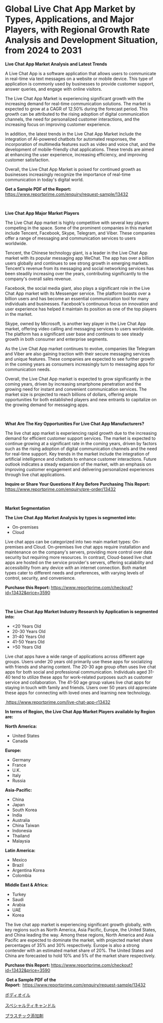 <p><h1>Global Live Chat App Market by Types, Applications, and Major Players, with Regional Growth Rate Analysis and Development Situation, from 2024 to 2031</h1></p><p><strong>Live Chat App Market Analysis and Latest Trends</strong></p>
<p><p>A Live Chat App is a software application that allows users to communicate in real-time via text messages on a website or mobile device. This type of application is commonly used by businesses to provide customer support, answer queries, and engage with online visitors.</p><p>The Live Chat App Market is experiencing significant growth with the increasing demand for real-time communication solutions. The market is expected to grow at a CAGR of 12.50% during the forecast period. This growth can be attributed to the rising adoption of digital communication channels, the need for personalized customer interactions, and the increasing focus on improving customer experience.</p><p>In addition, the latest trends in the Live Chat App Market include the integration of AI-powered chatbots for automated responses, the incorporation of multimedia features such as video and voice chat, and the development of mobile-friendly chat applications. These trends are aimed at enhancing the user experience, increasing efficiency, and improving customer satisfaction.</p><p>Overall, the Live Chat App Market is poised for continued growth as businesses increasingly recognize the importance of real-time communication in today's digital world.</p></p>
<p><strong>Get a Sample PDF of the Report:&nbsp;</strong> <a href="https://www.reportprime.com/enquiry/request-sample/13432">https://www.reportprime.com/enquiry/request-sample/13432</a></p>
<p>&nbsp;</p>
<p><strong>Live Chat App Major Market Players</strong></p>
<p><p>The Live Chat App market is highly competitive with several key players competing in the space. Some of the prominent companies in this market include Tencent, Facebook, Skype, Telegram, and Viber. These companies offer a range of messaging and communication services to users worldwide.</p><p>Tencent, the Chinese technology giant, is a leader in the Live Chat App market with its popular messaging app WeChat. The app has over a billion users globally and continues to see strong growth in emerging markets. Tencent's revenue from its messaging and social networking services has been steadily increasing over the years, contributing significantly to the company's overall sales revenue.</p><p>Facebook, the social media giant, also plays a significant role in the Live Chat App market with its Messenger service. The platform boasts over a billion users and has become an essential communication tool for many individuals and businesses. Facebook's continuous focus on innovation and user experience has helped it maintain its position as one of the top players in the market.</p><p>Skype, owned by Microsoft, is another key player in the Live Chat App market, offering video calling and messaging services to users worldwide. The platform has a significant user base and continues to see steady growth in both consumer and enterprise segments.</p><p>As the Live Chat App market continues to evolve, companies like Telegram and Viber are also gaining traction with their secure messaging services and unique features. These companies are expected to see further growth in the coming years as consumers increasingly turn to messaging apps for communication needs.</p><p>Overall, the Live Chat App market is expected to grow significantly in the coming years, driven by increasing smartphone penetration and the growing need for instant and convenient communication services. The market size is projected to reach billions of dollars, offering ample opportunities for both established players and new entrants to capitalize on the growing demand for messaging apps.</p></p>
<p>&nbsp;</p>
<p><strong>What Are The Key Opportunities For Live Chat App Manufacturers?</strong></p>
<p><p>The live chat app market is experiencing rapid growth due to the increasing demand for efficient customer support services. The market is expected to continue growing at a significant rate in the coming years, driven by factors such as the rising adoption of digital communication channels and the need for real-time support. Key trends in the market include the integration of artificial intelligence and chatbots to enhance customer interactions. Future outlook indicates a steady expansion of the market, with an emphasis on improving customer engagement and delivering personalized experiences through live chat applications.</p></p>
<p><strong>Inquire or Share Your Questions If Any Before Purchasing This Report:</strong> <a href="https://www.reportprime.com/enquiry/pre-order/13432">https://www.reportprime.com/enquiry/pre-order/13432</a></p>
<p>&nbsp;</p>
<p><strong>Market Segmentation</strong></p>
<p><strong>The Live Chat App Market Analysis by types is segmented into:</strong></p>
<p><ul><li>On-premises</li><li>Cloud</li></ul></p>
<p><p>Live chat apps can be categorized into two main market types: On-premises and Cloud. On-premises live chat apps require installation and maintenance on the company's servers, providing more control over data security but requiring more resources. In contrast, Cloud-based live chat apps are hosted on the service provider's servers, offering scalability and accessibility from any device with an internet connection. Both market types cater to different needs and preferences, with varying levels of control, security, and convenience.</p></p>
<p><strong>Purchase this Report:&nbsp;</strong><a href="https://www.reportprime.com/checkout?id=13432&price=3590">https://www.reportprime.com/checkout?id=13432&price=3590</a></p>
<p>&nbsp;</p>
<p><strong>The Live Chat App Market Industry Research by Application is segmented into:</strong></p>
<p><ul><li><20 Years Old</li><li>20-30 Years Old</li><li>31-40 Years Old</li><li>41-50 Years Old</li><li>>50 Years Old</li></ul></p>
<p><p>Live chat apps have a wide range of applications across different age groups. Users under 20 years old primarily use these apps for socializing with friends and sharing content. The 20-30 age group often uses live chat apps for both social and professional communication. Individuals aged 31-40 tend to utilize these apps for work-related purposes such as customer service and collaboration. The 41-50 age group values live chat apps for staying in touch with family and friends. Users over 50 years old appreciate these apps for connecting with loved ones and learning new technology.</p></p>
<p><a href="https://www.reportprime.com/live-chat-app-r13432">&nbsp;https://www.reportprime.com/live-chat-app-r13432</a></p>
<p><strong>In terms of Region, the Live Chat App Market Players available by Region are:</strong></p>
<p>
    <p> <strong> North America: </strong>
        <ul>
            <li>United States</li>
            <li>Canada</li>
        </ul>
        </p> 
    <p> <strong> Europe: </strong>
        <ul>
            <li>Germany</li>
            <li>France</li>
            <li>U.K.</li>
            <li>Italy</li>
            <li>Russia</li>
        </ul>
        </p> 
    <p> <strong> Asia-Pacific: </strong>
        <ul>
            <li>China</li>
            <li>Japan</li>
            <li>South Korea</li>
            <li>India</li>
            <li>Australia</li>
            <li>China Taiwan</li>
            <li>Indonesia</li>
            <li>Thailand</li>
            <li>Malaysia</li>
        </ul>
        </p> 
    <p> <strong> Latin America: </strong>
        <ul>
            <li>Mexico</li>
            <li>Brazil</li>
            <li>Argentina Korea</li>
            <li>Colombia</li>
        </ul>
        </p> 
    <p> <strong> Middle East & Africa: </strong>
        <ul>
            <li>Turkey</li>
            <li>Saudi</li>
            <li>Arabia</li>
            <li>UAE</li>
            <li>Korea</li>
        </ul>
    </p>
    </p>
<p><p>The live chat app market is experiencing significant growth globally, with key regions such as North America, Asia Pacific, Europe, the United States, and China leading the way. Among these regions, North America and Asia Pacific are expected to dominate the market, with projected market share percentages of 35% and 30% respectively. Europe is also a strong contender with an estimated market share of 20%. The United States and China are forecasted to hold 10% and 5% of the market share respectively.</p></p>
<p><strong>Purchase this Report: </strong><a href="https://www.reportprime.com/checkout?id=13432&price=3590">https://www.reportprime.com/checkout?id=13432&price=3590</a></p>
<p>&nbsp;<strong>Get a Sample PDF of the Report:&nbsp;&nbsp;</strong><a href="https://www.reportprime.com/enquiry/request-sample/13432">https://www.reportprime.com/enquiry/request-sample/13432</a></p>
<p><strong></strong></p>
<p><p><a href="https://medium.com/@mookiesville/%E3%83%9C%E3%83%87%E3%82%A3%E3%82%AA%E3%82%A4%E3%83%AB%E5%B8%82%E5%A0%B4%E3%81%AE%E3%83%A1%E3%83%88%E3%83%AA%E3%82%AF%E3%82%B9%E3%82%92%E3%83%87%E3%82%B3%E3%83%BC%E3%83%89%E3%81%99%E3%82%8B-%E5%B8%82%E5%A0%B4%E3%82%B7%E3%82%A7%E3%82%A2-%E3%83%88%E3%83%AC%E3%83%B3%E3%83%89-%E6%88%90%E9%95%B7%E3%83%91%E3%82%BF%E3%83%BC%E3%83%B3-8500bdf6537b">ボディオイル</a></p><p><a href="https://medium.com/@cierrahayes94/%E5%B0%82%E9%96%80%E3%82%AD%E3%83%A3%E3%83%B3%E3%83%89%E3%83%AB%E5%B8%82%E5%A0%B4%E3%81%AF-2031%E5%B9%B4%E3%81%BE%E3%81%A7%E3%81%AE%E5%B8%82%E5%A0%B4%E3%82%B7%E3%82%A7%E3%82%A2-%E3%82%B5%E3%82%A4%E3%82%BA-%E4%BA%88%E6%B8%AC%E3%81%AB%E7%84%A6%E7%82%B9%E3%82%92%E5%BD%93%E3%81%A6%E3%81%A6%E3%81%84%E3%81%BE%E3%81%99-0aede3f7f5e8">スペシャルティキャンドル</a></p><p><a href="https://github.com/ksxzwxabcuynh011/Market-Research-Report-List-1/blob/main/864157324498.md">プラスチック添加剤</a></p></p>